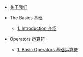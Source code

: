 <!-- docs/_sidebar.md -->

* [关于我们](/#关于我们)
* The<html>&nbsp;</html>Basics 基础
  - [1. Introduction 介绍](TheBasics/Introduction)


* Operators 运算符
  - [1. Basic<html>&nbsp;</html>Operators 基础运算符](Operators/basicoperators)